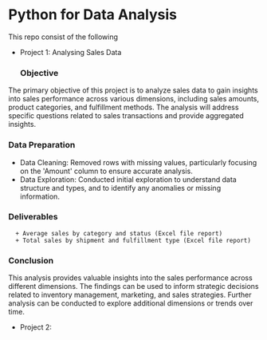# Python for Data Analysis

This repo consist of the following
 + Project 1: Analysing Sales Data
   ### Objective
The primary objective of this project is to analyze sales data to gain insights into sales performance across various dimensions, including sales amounts, product categories, and fulfillment methods. The analysis will address specific questions related to sales transactions and provide aggregated insights.
  ### Data Preparation
   + Data Cleaning: Removed rows with missing values, particularly focusing on the 'Amount' column to ensure accurate analysis.
   + Data Exploration: Conducted initial exploration to understand data structure and types, and to identify any anomalies or missing information.
  ### Deliverables
      + Average sales by category and status (Excel file report)
      + Total sales by shipment and fulfillment type (Excel file report)   

  ### Conclusion
This analysis provides valuable insights into the sales performance across different dimensions. The findings can be used to inform strategic decisions related to inventory management, marketing, and sales strategies. Further analysis can be conducted to explore additional dimensions or trends over time.

 + Project 2:
